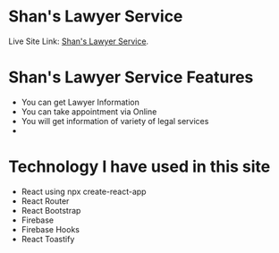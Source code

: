 # Shan's Lawyer Service
 Live Site Link: [Shan's Lawyer Service](https://github.com/facebook/create-react-app).
# Shan's Lawyer Service Features
* You can get Lawyer Information
* You can take appointment via Online
* You will get information of variety of legal services
* 

# Technology I have used in this site
* React using npx create-react-app
* React Router
* React Bootstrap
* Firebase
* Firebase Hooks
* React Toastify


